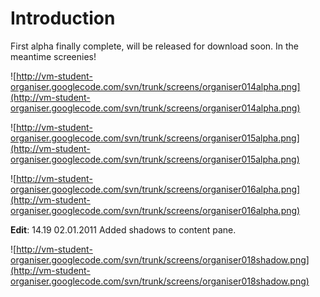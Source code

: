 # Introduction #

First alpha finally complete, will be released for download soon. In the meantime screenies!

![http://vm-student-organiser.googlecode.com/svn/trunk/screens/organiser014alpha.png](http://vm-student-organiser.googlecode.com/svn/trunk/screens/organiser014alpha.png)

![http://vm-student-organiser.googlecode.com/svn/trunk/screens/organiser015alpha.png](http://vm-student-organiser.googlecode.com/svn/trunk/screens/organiser015alpha.png)

![http://vm-student-organiser.googlecode.com/svn/trunk/screens/organiser016alpha.png](http://vm-student-organiser.googlecode.com/svn/trunk/screens/organiser016alpha.png)

**Edit**: 14.19 02.01.2011
Added shadows to content pane.

![http://vm-student-organiser.googlecode.com/svn/trunk/screens/organiser018shadow.png](http://vm-student-organiser.googlecode.com/svn/trunk/screens/organiser018shadow.png)